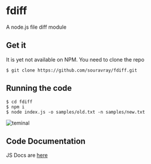 # fdiff
A node.js file diff module

## Get it 
It is yet not available on NPM. You need to clone the repo
```
$ git clone https://github.com/souravray/fdiff.git
``` 
## Running the code
```
$ cd fdiff
$ npm i
$ node index.js -o samples/old.txt -n samples/new.txt
``` 

![teminal](https://i.ibb.co/6yzg2mL/Screenshot-2019-09-26-at-7-57-10-PM.png)

## Code Documentation
JS Docs are [here](http://raysourav.com/fdiff/out/)
